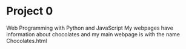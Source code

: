 # Project 0

Web Programming with Python and JavaScript
My webpages have information about chocolates and my main webpage is with the name Chocolates.html
